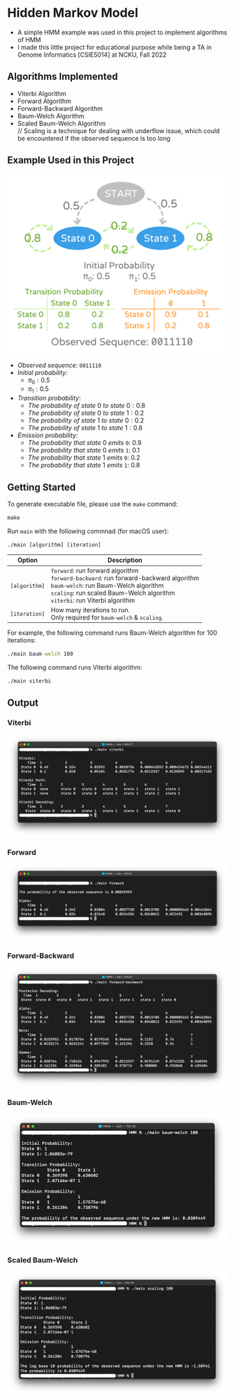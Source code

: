 # Hidden Markov Model

- A simple HMM example was used in this project to implement algorithms of HMM
- I made this little project for educational purpose while being a TA in Genome Informatics [CSIE5014] at NCKU, Fall 2022

## Algorithms Implemented

- Viterbi Algorithm
- Forward Algorithm
- Forward-Backward Algorithm
- Baum-Welch Algorithm
- Scaled Baum-Welch Algorithm<br>// Scaling is a technique for dealing with underflow issue, which could be encountered if the observed sequence is too long

## Example Used in this Project

<p align=center>
    <img src="img/hmm.png" width="500">
</p>

- $Observed\ sequence:$ `0011110` 
- $Initial\ probability:$
  - $\pi_0: 0.5$
  - $\pi_1: 0.5$
- $Transition\ probability:$
  - $The\ probability\ of\ state\ 0\ to\ state\ 0: 0.8$
  - $The\ probability\ of\ state\ 0\ to\ state\ 1: 0.2$
  - $The\ probability\ of\ state\ 1\ to\ state\ 0: 0.2$
  - $The\ probability\ of\ state\ 1\ to\ state\ 1: 0.8$
- $Emission\ probability:$
  - $The\ probability\ that\ state\ 0\ emits$ `0`: $0.9$
  - $The\ probability\ that\ state\ 0\ emits$ `1`: $0.1$
  - $The\ probability\ that\ state\ 1\ emits$ `0`: $0.2$
  - $The\ probability\ that\ state\ 1\ emits$ `1`: $0.8$

## Getting Started

To generate executable file, please use the `make` command:

```cmd
make
```

Run `main` with the following commnad (for macOS user):

```cmd
./main [algorithm] [iteration]
```

| Option | Description |
| --- | --- |
| `[algorithm]` | `forward`: run forward algorithm <br>`forward-backward`: run forward-backward algorithm <br>`baum-welch`: run Baum-Welch algorithm<br>`scaling`: run scaled Baum-Welch algorithm<br>`viterbi`: run Viterbi algorithm    |
| `[iteration]` | How many iterations to run.<br>Only required for `baum-welch` & `scaling`.|

For example, the following command runs Baum-Welch algorithm for 100 iterations:

```cmd
./main baum-welch 100
```

The following command runs Viterbi algorithm:

```cmd
./main viterbi
```

## Output

### Viterbi

<p align=center>
    <img src="img/viterbi.png">
</p>

### Forward

<p align=center>
    <img src="img/forward.png">
</p>

### Forward-Backward

<p align=center>
    <img src="img/forward-backward.png">
</p>

### Baum-Welch

<p align=center>
    <img src="img/baum-welch.png">
</p>

### Scaled Baum-Welch

<p align=center>
    <img src="img/scaling.png">
</p>